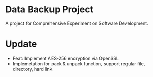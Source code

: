 # Data Backup Project
A project for Comprehensive Experiment on Software Development.

# Update
- Feat: Implement AES-256 encryption via OpenSSL
- Implemetation for pack & unpack function, support regular file, directory, hard link
